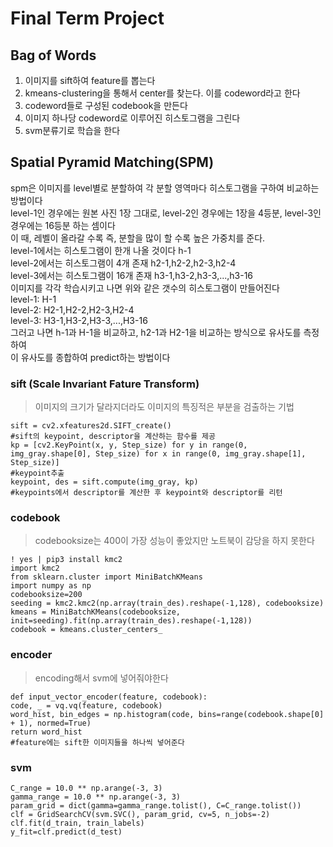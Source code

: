 # Final Term Project
## Bag of Words
   1. 이미지를 sift하여 feature를 뽑는다  
   2. kmeans-clustering을 통해서 center를 찾는다. 이를 codeword라고 한다  
   3. codeword들로 구성된 codebook을 만든다  
   4. 이미지 하나당 codeword로 이루어진 히스토그램을 그린다  
   5. svm분류기로 학습을 한다  

## Spatial Pyramid Matching(SPM)
  spm은 이미지를 level별로 분할하여 각 분할 영역마다 히스토그램을 구하여 비교하는 방법이다  
   level-1인 경우에는 원본 사진 1장 그대로, level-2인 경우에는 1장을 4등분, level-3인 경우에는 16등분 하는 셈이다  
   이 때, 레벨이 올라갈 수록 즉, 분할을 많이 할 수록 높은 가중치를 준다.   
   level-1에서는 히스토그램이 한개 나올 것이다 h-1  
   level-2에서는 히스토그램이 4개 존재 h2-1,h2-2,h2-3,h2-4  
   level-3에서는 히스토그램이 16개 존재 h3-1,h3-2,h3-3,...,h3-16  
   이미지를 각각 학습시키고 나면 위와 같은 갯수의 히스토그램이 만들어진다  
   level-1: H-1  
   level-2: H2-1,H2-2,H2-3,H2-4  
   level-3: H3-1,H3-2,H3-3,...,H3-16  
   그러고 나면 h-1과 H-1을 비교하고, h2-1과 H2-1을 비교하는 방식으로 유사도를 측정하여   
   이 유사도를 종합하여 predict하는 방법이다  
 
### sift (Scale Invariant Fature Transform) 
> 이미지의 크기가 달라지더라도 이미지의 특징적은 부분을 검출하는 기법

    sift = cv2.xfeatures2d.SIFT_create()
    #sift의 keypoint, descriptor을 계산하는 함수를 제공
    kp = [cv2.KeyPoint(x, y, Step_size) for y in range(0, img_gray.shape[0], Step_size) for x in range(0, img_gray.shape[1], Step_size)]
    #keypoint추출
    keypoint, des = sift.compute(img_gray, kp)
    #keypoints에서 descriptor를 계산한 후 keypoint와 descriptor를 리턴
        
### codebook
>  codebooksize는 400이 가장 성능이 좋았지만 노트북이 감당을 하지 못한다

    ! yes | pip3 install kmc2
    import kmc2
    from sklearn.cluster import MiniBatchKMeans
    import numpy as np
    codebooksize=200
    seeding = kmc2.kmc2(np.array(train_des).reshape(-1,128), codebooksize) 
    kmeans = MiniBatchKMeans(codebooksize, init=seeding).fit(np.array(train_des).reshape(-1,128))
    codebook = kmeans.cluster_centers_

### encoder
>  encoding해서 svm에 넣어줘야한다

    def input_vector_encoder(feature, codebook):
    code, _ = vq.vq(feature, codebook)
    word_hist, bin_edges = np.histogram(code, bins=range(codebook.shape[0] + 1), normed=True)
    return word_hist
    #feature에는 sift한 이미지들을 하나씩 넣어준다
    
    
### svm

    C_range = 10.0 ** np.arange(-3, 3)
    gamma_range = 10.0 ** np.arange(-3, 3)
    param_grid = dict(gamma=gamma_range.tolist(), C=C_range.tolist())
    clf = GridSearchCV(svm.SVC(), param_grid, cv=5, n_jobs=-2)
    clf.fit(d_train, train_labels)
    y_fit=clf.predict(d_test)
